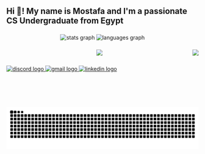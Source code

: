 <h2 align="left">Hi 👋! My name is Mostafa and I'm a passionate CS Undergraduate from Egypt</h2>

###

<div align="center">
  <img src="https://github-readme-stats.vercel.app/api?username=Mostafa-araheim&hide_title=false&hide_rank=false&show_icons=true&include_all_commits=true&count_private=true&disable_animations=false&theme=dracula&locale=en&hide_border=false" height="150" alt="stats graph"  />
  <img src="https://github-readme-stats.vercel.app/api/top-langs?username=Mostafa-araheim&locale=en&hide_title=false&layout=compact&card_width=320&langs_count=5&theme=dracula&hide_border=false" height="150" alt="languages graph"  />
</div>

###

<img align="right" height="150" src="https://i.giphy.com/media/v1.Y2lkPTc5MGI3NjExd3d6c2g0dHFpMDRpM3J2dTN2b3hxZ3A0Ynl2YXlqaTd1aTN2ZTJ5ayZlcD12MV9pbnRlcm5hbF9naWZfYnlfaWQmY3Q9Zw/l0MYuxp3Rjlrka8mY/giphy.gif" />

###

<div align="center">
  <img src="https://skillicons.dev/icons?i=git,c,cpp,css,spring,java,kotlin,python,gradle,maven,html,mysql,postgres&perline=8" />
</div>

###

<div align="left">
 <a href="https://discord.com/users/319122004395425806" target="_blank">
  <img src="https://img.shields.io/static/v1?message=Discord&logo=discord&label=&color=7289DA&logoColor=white&labelColor=&style=for-the-badge" height="35" alt="discord logo"  />
</a>

 <a href="mailto:mostafa.araheim@gmail.com">
  <img src="https://img.shields.io/static/v1?message=Gmail&logo=gmail&label=&color=D14836&logoColor=white&labelColor=&style=for-the-badge" height="35" alt="gmail logo" />
</a>
</a>
  <a href="www.linkedin.com/in/mostafa-abdelraheim-746797278" target="_blank">
    <img src="https://img.shields.io/static/v1?message=LinkedIn&logo=linkedin&label=&color=0077B5&logoColor=white&labelColor=&style=for-the-badge" height="35" alt="linkedin logo"  />
  </a>
</div>

###

<br clear="both">

<img src="https://raw.githubusercontent.com/Mostafa-araheim/Mostafa-araheim/output/snake.svg" alt="Snake animation" />

###


<!--
**Mostafa-araheim/Mostafa-araheim** is a ✨ _special_ ✨ repository because its `README.md` (this file) appears on your GitHub profile.

Here are some ideas to get you started:

- 🔭 I’m currently working on ...
- 🌱 I’m currently learning ...
- 👯 I’m looking to collaborate on ...
- 🤔 I’m looking for help with ...
- 💬 Ask me about ...
- 📫 How to reach me: ...
- 😄 Pronouns: ...
- ⚡ Fun fact: ...
-->
